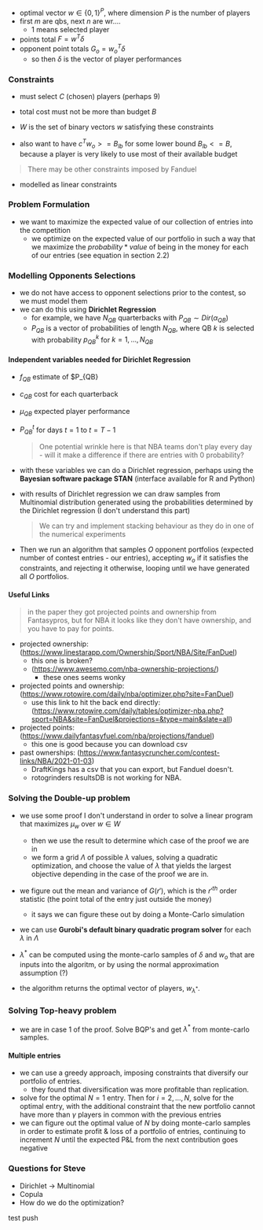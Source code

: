 - optimal vector $w \in \{0,1\}^P$, where dimension $P$ is the number of players
- first $m$ are qbs, next $n$ are wr....
  - 1 means selected player
- points total $F = w^T\delta$
- opponent point totals $G_o = w_o^T\delta$
  - so then $\delta$ is the vector of player performances

### Constraints

- must select $C$ (chosen) players (perhaps 9)
- total cost must not be more than budget $B$
- $W$ is the set of binary vectors $w$ satisfying these constraints

- also want to have $c^Tw_o >= B_{lb}$ for some lower bound $B_{lb} <= B$, because a player is very likely to use most of their available budget

> There may be other constraints imposed by Fanduel

- modelled as linear constraints

### Problem Formulation

- we want to maximize the expected value of our collection of entries into the competition
  - we optimize on the expected value of our portfolio in such a way that we maximize the $probability * value$ of being in the money for each of our entries (see equation in section 2.2)

### Modelling Opponents Selections

- we do not have access to opponent selections prior to the contest, so we must model them
- we can do this using **Dirichlet Regression**
  - for example, we have $N_{QB}$ quarterbacks with $P_{QB} \sim Dir(\alpha_{QB})$
  - $P_{QB}$ is a vector of probabilities of length $N_{QB}$, where QB _k_ is selected with probability $p_{QB}^k$ for $k = 1, ..., N_{QB}$

#### Independent variables needed for Dirichlet Regression

- $f_{QB}$ estimate of $P\_{QB}
- $c_{QB}$ cost for each quarterback
- $\mu_{QB}$ expected player performance

- $P_{QB }^t$ for days $t = 1$ to $t = T-1$

  > One potential wrinkle here is that NBA teams don't play every day - will it make a difference if there are entries with 0 probability?

- with these variables we can do a Dirichlet regression, perhaps using the **Bayesian software package STAN** (interface available for R and Python)
- with results of Dirichlet regression we can draw samples from Multinomial distribution generated using the probabilities determined by the Dirichlet regression (I don't understand this part)

  > We can try and implement stacking behaviour as they do in one of the numerical experiments

- Then we run an algorithm that samples $O$ opponent portfolios (expected number of contest entries - our entries), accepting $w_o$ if it satisfies the constraints, and rejecting it otherwise, looping until we have generated all $O$ portfolios.

#### Useful Links

> in the paper they got projected points and ownership from Fantasypros, but for NBA it looks like they don't have ownership, and you have to pay for points.

- projected ownership: (https://www.linestarapp.com/Ownership/Sport/NBA/Site/FanDuel)
  - this one is broken?
  - (https://www.awesemo.com/nba-ownership-projections/)
    - these ones seems wonky
- projected points and ownership: (https://www.rotowire.com/daily/nba/optimizer.php?site=FanDuel)
  - use this link to hit the back end directly: (https://www.rotowire.com/daily/tables/optimizer-nba.php?sport=NBA&site=FanDuel&projections=&type=main&slate=all)
- projected points: (https://www.dailyfantasyfuel.com/nba/projections/fanduel)
  - this one is good because you can download csv
- past ownerships: (https://www.fantasycruncher.com/contest-links/NBA/2021-01-03)
  - DraftKings has a csv that you can export, but Fanduel doesn't.
  - rotogrinders resultsDB is not working for NBA.

### Solving the Double-up problem

- we use some proof I don't understand in order to solve a linear program that maximizes $\mu_w$ over $w \in W$

  - then we use the result to determine which case of the proof we are in
  - we form a grid $\Lambda$ of possible $\lambda$ values, solving a quadratic optimization, and choose the value of $\lambda$ that yields the largest objective depending in the case of the proof we are in.

- we figure out the mean and variance of $G(r')$, which is the $r'^{th}$ order statistic (the point total of the entry just outside the money)

  - it says we can figure these out by doing a Monte-Carlo simulation

- we can use **Gurobi's default binary quadratic program solver** for each $\lambda$ in $\Lambda$
- $\lambda^*$ can be computed using the monte-carlo samples of $\delta$ and $w_o$ that are inputs into the algoritm, or by using the normal approximation assumption (?)
- the algorithm returns the optimal vector of players, $w_{\lambda^*}$.

### Solving Top-heavy problem

- we are in case 1 of the proof. Solve BQP's and get $\lambda^*$ from monte-carlo samples.

#### Multiple entries

- we can use a greedy approach, imposing constraints that diversify our portfolio of entries.
  - they found that diversification was more profitable than replication.
- solve for the optimal $N = 1$ entry. Then for $i = 2, ..., N$, solve for the optimal entry, with the additional constraint that the new portfolio cannot have more than $\gamma$ players in common with the previous entries
- we can figure out the optimal value of $N$ by doing monte-carlo samples in order to estimate profit & loss of a portfolio of entries, continuing to increment $N$ until the expected P&L from the next contribution goes negative

### Questions for Steve

- Dirichlet -> Multinomial
- Copula
- How do we do the optimization?

test push
